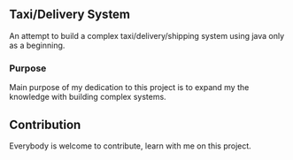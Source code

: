 <h2>Taxi/Delivery System</h2>
An attempt to build a complex taxi/delivery/shipping system using java only as a beginning.

<h3>Purpose</h3>
Main purpose of my dedication to this project is to expand my the knowledge with building complex systems.

<h2>Contribution</h2>
Everybody is welcome to contribute, learn with me on this project.
